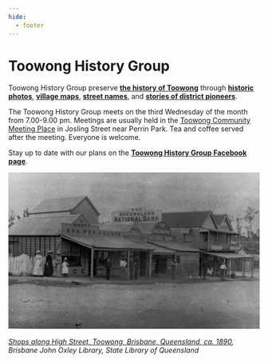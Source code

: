 ```yaml
---
hide:
  - footer
---
```


# Toowong History Group

Toowong History Group preserve **[the history of Toowong](history.md)** through **[historic photos](photos.md)**, **[village maps](maps,md)**, **[street names](streets.md)**, and **[stories of district pioneers](books.md)**.

The Toowong History Group meets on the third Wednesday of the month from 7.00-9.00 pm. Meetings are usually held in the [Toowong Community Meeting Place](https://www.brisbane.qld.gov.au/things-to-see-and-do/council-venues-and-precincts/community-halls-and-facilities/toowong-community-meeting-place) in Josling Street near Perrin Park. Tea and coffee served after the meeting. Everyone is welcome.

Stay up to date with our plans on the **[Toowong History Group Facebook page](https://www.facebook.com/toowonghistorygroup/)**.


![Shops along High Street, Toowong, Brisbane, Queensland, ca. 1890](assets/photos/toowong-high-street-shops.jpg)

*[Shops along High Street, Toowong, Brisbane, Queensland, ca. 1890](http://onesearch.slq.qld.gov.au/permalink/f/1upgmng/slq_alma21256972890002061), Brisbane John Oxley Library, State Library of Queensland*